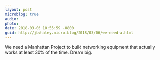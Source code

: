 ```yaml
---
layout: post
microblog: true
audio: 
photo: 
date: 2018-03-06 10:55:59 -0800
guid: http://jbwhaley.micro.blog/2018/03/06/we-need-a.html
---
```

We need a Manhattan Project to build networking equipment that actually works at least 30% of the time. Dream big.
